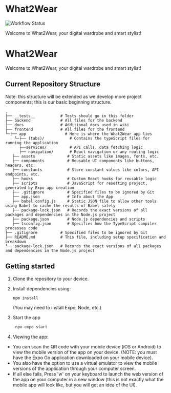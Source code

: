 # What2Wear

![Workflow Status](https://github.com/amanda-zambrana/What2Wear/actions/workflows/ci-cd.yml/badge.svg)

Welcome to What2Wear, your digital wardrobe and smart stylist!



# What2Wear

Welcome to What2Wear, your digital wardrobe and smart stylist! 

## Current Repository Structure 
Note: this structure will be extended as we develop more project components; this is our basic beginning structure.
```
.
├── __tests__           # Tests should go in this folder
├── backend             # All files for the backend 
├── docs                # Additional docs used in wiki 
├── frontend            # All files for the frontend 
└─├── app                 # Here is where the What2Wear app lies
    └─├── (tabs)/           # Contains the typeScript files for running the application
      ├──services/          # API calls, data fetching logic
      ├── navigation/       # React navigation or any routing logic 
   ├── assets              # Static assets like images, fonts, etc. 
   ├── components          # Reusable UI components like buttons, headers, etc.
   ├── constants           # Store constant values like colors, API endpoints, etc.
   ├── hooks               # Custom React hooks for reusable logic
   ├── scripts             # JavaScript for resetting project, generated by Expo app creation
   ├── .gitignore          # Specified files to be ignored by Git
   ├── app.json            # Info about the App
   ├── babel.config.js     # Static JSON file to allow other tools using Babel to cache the results of Babel safely
   ├── package-lock.json   # Records the exact versions of all packages and dependencies in the Node.js project
   ├── package.json        # Node.js dependencies and scripts
   ├── tsconfig.json       # Specifies how the TypeScript compiler processes code
├── .gitignore          # Specified files to be ignored by Git
├── README.md           # This file, including setup specification and breakdown
└── package-lock.json   # Records the exact versions of all packages and dependencies in the Node.js project

```

## Getting started

1. Clone the repository to your device. 

2. Install dependencies using: 

   ```bash
   npm install
   ```
   (You may need to install Expo, Node, etc.) 

3. Start the app

   ```bash
    npx expo start
   ```

4. Viewing the app:
* You can scan the QR code with your mobile device (iOS or Android) to view the mobile version of the app on your device. (NOTE: you must have the Expo Go application downloaded on your mobile device). 
* You also have the option to use a virtual emulator to view the mobile versions of the application through your computer screen.
* If all else fails, Press 'w' on your keyboard to launch the web version of the app on your computer in a new window (this is not exactly what the mobile app will look like, but you will get an idea of the UI). 
